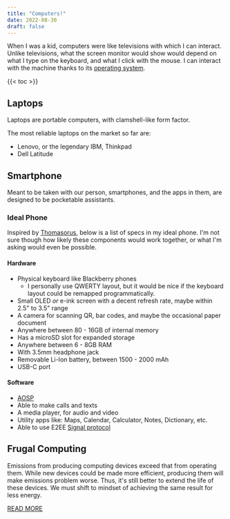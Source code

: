 ```yaml
---
title: "Computers!"
date: 2022-08-30
draft: false
---
```


When I was a kid, computers were like televisions with which I can
interact. Unlike televisions, what the screen monitor would show would
depend on what I type on the keyboard, and what I click with the mouse.
I can interact with the machine thanks to its [operating system](/OS).

{{< toc >}}

## Laptops

Laptops are portable computers, with clamshell-like form factor.

The most reliable laptops on the market so far are:
- Lenovo, or the legendary IBM, Thinkpad
- Dell Latitude

## Smartphone

Meant to be taken with our person,
smartphones, and the apps in them, are designed
to be pocketable assistants.

### Ideal Phone

Inspired by [Thomasorus](https://thomasorus.com/my-ideal-phone.html),
below is a list of specs in my ideal phone.
I'm not sure though how likely these components would work together,
or what I'm asking would even be possible.

#### Hardware

- Physical keyboard like Blackberry phones
    - I personally use QWERTY layout, but it would be nice if the
      keyboard layout could be remapped programmatically.
- Small OLED *or* e-ink screen with a decent refresh rate, maybe within
  2.5" to 3.5" range
- A camera for scanning QR, bar codes, and maybe the occasional paper
  document
- Anywhere between 80 - 16GB of internal memory
- Has a microSD slot for expanded storage
- Anywhere between 6 - 8GB RAM
- With 3.5mm headphone jack
- Removable Li-Ion battery, between 1500 - 2000 mAh
- USB-C port

#### Software

- [AOSP](https://www.androidauthority.com/aosp-explained-1093505/)
- Able to make calls and texts
- A media player, for audio and video
- Utility apps like: Maps, Calendar, Calculator, Notes, Dictionary, etc.
- Able to use E2EE [Signal protocol](https://en.wikipedia.org/wiki/Signal_Protocol)

## Frugal Computing

Emissions from producing computing devices exceed that from operating
them. While new devices could be made more efficient, producing them
will make emissions problem worse. Thus, it's still better to extend the
life of these devices. We must shift to mindset of achieving the same
result for less energy.

[READ MORE](https://web.archive.org/web/20250126100459/https://limited.systems/articles/frugal-computing/)
